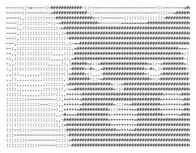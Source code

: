 ~~~~~~~::==~~~,:###########~::~~~~~~~~~~~~~~~~~~~~~~~~~~~~::~~~~~~~~::~~=#######
~~~~~~::~=~~~~~:~############~::~~~~~~~~~~~~~~~~~~~~~~~~~~::~~~~~~~~=###########
~~~~~~::~~~~~~~~:=#############~::~~~~~~~~~~~~~~~~~~~~~~~~::::~~=###############
~~~~~:,::::::::~~:~##############=~::~~~~~~~~:::::::::::::::~##################~
~~~~:,::::::::::~::~=##############=~~~~~~~~==========########################=:
~~~~:,:::::::::::::::=#######################################################=~:
~~~~,:::::::::::::::,:~####################################################~::~~
~~~:,::::::::::::::::::~#################################################~::::::
~~~,:::::::::::::::::::,:~==##########################################=~::::::::
~~:,:::::::::::::::::::::,=#######################################===~::::::::::
~~,,::::::::::::::,,,,::::#########################################=::::::::::::
~:,::::::::::::::,,,,,::,=##########################################~:::::::::::
~,,:::::::::::::,,,,,::,:######==::=##################==::~=########=:::::::::::
:,:::::::::::::::::::::,~#####=~#=,,=################=~#=,:~#########~::~~~~~~~~
,,:::,,,,,,,,::::::::~::=#####=::,,,~################=:,,,,=##########::~~~~~~~~
,,::,,,,,,,,,,::::::::,:########~::~=##################=~:~###########~:~~~~~~~~ 
,:::,,,,,,,,,,,:::::::,=################=::~=#########################=:~~~~~~~~
::::,,,,,,,,,,:::::~::,~==###############=::~##########################~~~~~~~~~
::::::,,,,,,,:::::~::,,+++++=###############################=+++++=####~:~~~~~~~
::::::::~~~~~~~~~~~::,++++++=##############################=+++++++=###=:~~~~~~~
:::::::::::::~~~::::,,++++++=############=:::++=###########=+++++++=####~::~:~~~
::::::::::::::::::~:,,=++++=###########=:::+++++==#########=+++++++=####=:::::::
:::::::::::::::::::,,~#====############=:++++++++=##########=+++++=######::~~~~:
:::::::::::::::::::,,~#################=+++++++++=#######################=:~~~~~
::::::::::::::::::::,:=#################=++++++++=########################:~~~~:
:::~~:::::~~~~~~~~~~:::###################==+++==#########################~:~:::
:::~~~~~~~~~~~~~~~~~~~:~##################################################=:::::
::::::::~~~~~~~~~~~:::::=##################################################:::::
::::::::::::~~~~~~~:::::~##################################################~::::